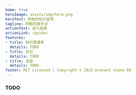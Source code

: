 ```yaml
---
home: true
heroImage: assets/img/hero.png
heroText: 阿魁的知识星球
tagline: 阿魁的随手记
actionText: 进入指南
actionLink: /guide/
features:
- title: 知识管理库
  details: TODO
- title: 日记
  details: TODO
- title: 总结
  details: TODO
footer: MIT Licensed | Copyright © 2022-present stone-98
---
```


### TODO